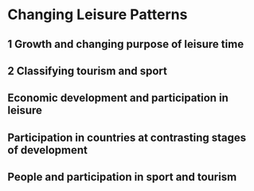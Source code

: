 # Changing Leisure Patterns


## 1 Growth and changing purpose of leisure time


## 2 Classifying tourism and sport 


## Economic development and participation in leisure


## Participation in countries at contrasting stages of development


## People and participation in sport and tourism



